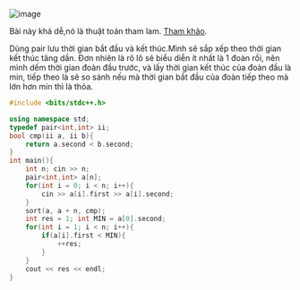 ![image](https://github.com/Llam-a/Practice_Cpp/assets/115911041/57c250e3-0a31-41b7-9620-8b5f377b388b)

Bài này khá dễ,nó là thuật toán tham lam. [Tham khảo](https://www.geeksforgeeks.org/scheduling-in-greedy-algorithms/).

Dùng pair lưu thời gian bắt đầu và kết thúc.Mình sẽ sắp xếp theo thời gian kết thúc tăng dần. Đơn nhiên là rô lô sẽ biểu diễn ít nhất là 1 đoàn rồi, nên mình dếm thời gian đoàn đầu trước, và lấy thời gian kết thúc của đoàn đầu là min, tiếp theo là sẽ so sánh nếu mà thời gian bắt đầu của đoàn tiếp theo mà lớn hơn min thì là thỏa.

```cpp
#include <bits/stdc++.h>

using namespace std;
typedef pair<int,int> ii;
bool cmp(ii a, ii b){
    return a.second < b.second;
}
int main(){
    int n; cin >> n;
    pair<int,int> a[n];
    for(int i = 0; i < n; i++){
        cin >> a[i].first >> a[i].second;
    }
    sort(a, a + n, cmp);
    int res = 1; int MIN = a[0].second;
    for(int i = 1; i < n; i++){
        if(a[i].first < MIN){
            ++res;
        }
    }
    cout << res << endl;
}
```
